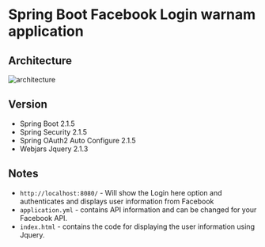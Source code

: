 # Spring Boot Facebook Login warnam application


## Architecture
<img src="./images/architecture.png" alt="architecture" />

## Version
- Spring Boot 2.1.5
- Spring Security 2.1.5
- Spring OAuth2 Auto Configure 2.1.5
- Webjars Jquery 2.1.3

## Notes
- `http://localhost:8080/` - Will show the Login here option and authenticates and displays user information from Facebook
- `application.yml` - contains API information and can be changed for your Facebook API.
- `index.html` - contains the code for displaying the user information using Jquery.